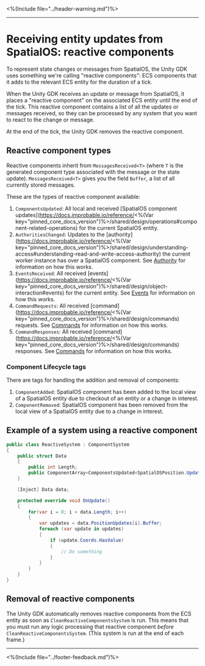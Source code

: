 <%(Include file="../header-warning.md")%>

-----

# Receiving entity updates from SpatialOS: reactive components
To represent state changes or messages from SpatialOS, the Unity GDK uses something we're calling "reactive components": ECS components that it adds to the relevant ECS entity for the duration of a tick.

When the Unity GDK receives an update or message from SpatialOS, it places a "reactive component" on the associated ECS entity until the end of the tick. This reactive component contains a list of all the updates or messages received, so they can be processed by any system that you want to react to the change or message.

At the end of the tick, the Unity GDK removes the reactive component. 

## Reactive component types
Reactive components inherit from `MessagesReceived<T>` (where `T` is the generated component type associated with the message or the state update). `MessagesReceived<T>` gives you the field `Buffer`, a list of all currently stored messages.

These are the types of reactive component available:

1. `ComponentsUpdated`:  All local and received [SpatialOS component updates](https://docs.improbable.io/reference/<%(Var key="pinned_core_docs_version")%>/shared/design/operations#component-related-operations) for the current SpatialOS entity.
2. `AuthoritiesChanged`: Updates to the [authority](https://docs.improbable.io/reference/<%(Var key="pinned_core_docs_version")%>/shared/design/understanding-access#understanding-read-and-write-access-authority) the current worker instance has over a SpatialOS component. See [Authority]({{urlRoot}}/content/authority.md) for information on how this works.
3. `EventsReceived`: All received [events](https://docs.improbable.io/reference/<%(Var key="pinned_core_docs_version")%>/shared/design/object-interaction#events) for the current entity. See [Events]({{urlRoot}}/content/events.md) for information on how this works.
4. `CommandRequests`: All received [command](https://docs.improbable.io/reference/<%(Var key="pinned_core_docs_version")%>/shared/design/commands) requests. See [Commands]({{urlRoot}}/content/commands.md) for information on how this works.
5. `CommandResponses`: All received [command](https://docs.improbable.io/reference/<%(Var key="pinned_core_docs_version")%>/shared/design/commands) responses. See [Commands]({{urlRoot}}/content/commands.md) for information on how this works.

### Component Lifecycle tags
There are tags for handling the addition and removal of components:

1. `ComponentAdded`: SpatialOS component has been added to the local view of a SpatialOS entity due to checkout of an entity or a change in interest.
2. `ComponentRemoved`: SpatialOS component has been removed from the local view of a SpatialOS entity due to a change in interest.

## Example of a system using a reactive component

```csharp
public class ReactiveSystem : ComponentSystem
{
    public struct Data
    {
        public int Length;
        public ComponentArray<ComponentsUpdated<SpatialOSPosition.Update>> PositionUpdates;
    }

    [Inject] Data data;

    protected override void OnUpdate()
    {
        for(var i = 0; i < data.Length; i++)
        {
            var updates = data.PositionUpdates[i].Buffer;
            foreach (var update in updates)
            {
                if (update.Coords.HasValue)
                {
                    // Do something
                }
            }            
        }
    }
}
```

## Removal of reactive components
The Unity GDK automatically removes reactive components from the ECS entity as soon as `CleanReactiveComponentsSystem` is run. This means that you must run any logic processing that reactive component _before_ `CleanReactiveComponentsSystem`. (This system is run at the end of each frame.)

----
<%(Include file="../footer-feedback.md")%>